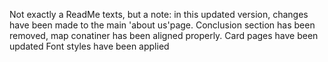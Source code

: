Not exactly a ReadMe texts, but a note:
in this updated version, changes have been made to the main 'about us'page. Conclusion section has been removed, map conatiner has been aligned properly.
Card pages have been updated
Font styles have been applied
